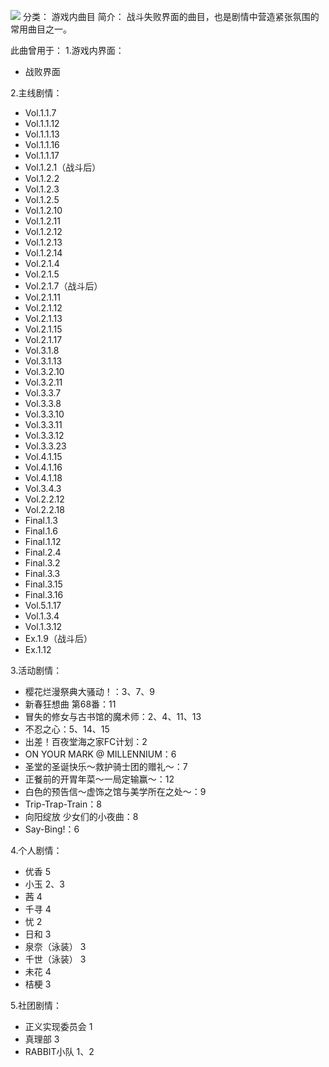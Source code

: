 ![](//static.kivo.wiki/images/music/cover/5CW0SYIbiE7T6KPhVpW4AWzOrzcLp2XK.png)
分类： 游戏内曲目
简介：
战斗失败界面的曲目，也是剧情中营造紧张氛围的常用曲目之一。 
 
此曲曾用于：
1.游戏内界面： 
 - 战败界面 

2.主线剧情：
 - Vol.1.1.7
 - Vol.1.1.12
 - Vol.1.1.13
 - Vol.1.1.16
 - Vol.1.1.17
 - Vol.1.2.1（战斗后）
 - Vol.1.2.2
 - Vol.1.2.3
 - Vol.1.2.5
 - Vol.1.2.10
 - Vol.1.2.11
 - Vol.1.2.12
 - Vol.1.2.13
 - Vol.1.2.14
 - Vol.2.1.4
 - Vol.2.1.5
 - Vol.2.1.7（战斗后）
 - Vol.2.1.11
 - Vol.2.1.12
 - Vol.2.1.13
 - Vol.2.1.15
 - Vol.2.1.17
 - Vol.3.1.8
 - Vol.3.1.13
 - Vol.3.2.10
 - Vol.3.2.11
 - Vol.3.3.7
 - Vol.3.3.8
 - Vol.3.3.10
 - Vol.3.3.11
 - Vol.3.3.12
 - Vol.3.3.23
 - Vol.4.1.15
 - Vol.4.1.16
 - Vol.4.1.18
 - Vol.3.4.3
 - Vol.2.2.12
 - Vol.2.2.18
 - Final.1.3
 - Final.1.6
 - Final.1.12
 - Final.2.4
 - Final.3.2
 - Final.3.3
 - Final.3.15
 - Final.3.16
 - Vol.5.1.17
 - Vol.1.3.4
 - Vol.1.3.12
 - Ex.1.9（战斗后）
 - Ex.1.12

3.活动剧情：
 - 樱花烂漫祭典大骚动！：3、7、9
 - 新春狂想曲 第68番：11
 - 冒失的修女与古书馆的魔术师：2、4、11、13
 - 不忍之心：5、14、15
 - 出差！百夜堂海之家FC计划：2
 - ON YOUR MARK @ MILLENNIUM：6
 - 圣堂的圣诞快乐～救护骑士团的赠礼～：7
 - 正餐前的开胃年菜～一局定输赢～：12
 - 白色的预告信～虚饰之馆与美学所在之处～：9
 - Trip-Trap-Train：8
 - 向阳绽放 少女们的小夜曲：8
 - Say-Bing!：6

4.个人剧情：
 - 优香 5
 - 小玉 2、3
 - 茜 4
 - 千寻 4
 - 忧 2
 - 日和 3
 - 泉奈（泳装） 3
 - 千世（泳装） 3
 - 未花 4
 - 桔梗 3

5.社团剧情：
 - 正义实现委员会 1
 - 真理部 3
 - RABBIT小队 1、2

